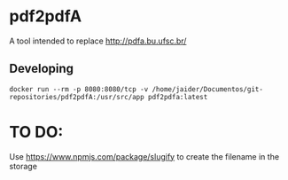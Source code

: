 # pdf2pdfA

A tool intended to replace http://pdfa.bu.ufsc.br/


## Developing

```
docker run --rm -p 8080:8080/tcp -v /home/jaider/Documentos/git-repositories/pdf2pdfA:/usr/src/app pdf2pdfa:latest
```
# TO DO:

Use https://www.npmjs.com/package/slugify to create the filename in the storage
